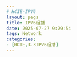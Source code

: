 ```yaml
---
# HCIE-IPV6
layout: pags
title: IPV6组播
date: 2025-07-27 9:29:54
tags: Network
categories: 
- [HCIE,3.3IPV6组播] 
---
```


